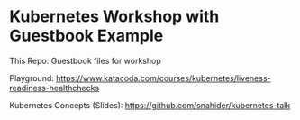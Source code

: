 # Kubernetes Workshop with Guestbook Example

This Repo:
Guestbook files for workshop

Playground:
https://www.katacoda.com/courses/kubernetes/liveness-readiness-healthchecks

Kubernetes Concepts (Slides):
https://github.com/snahider/kubernetes-talk